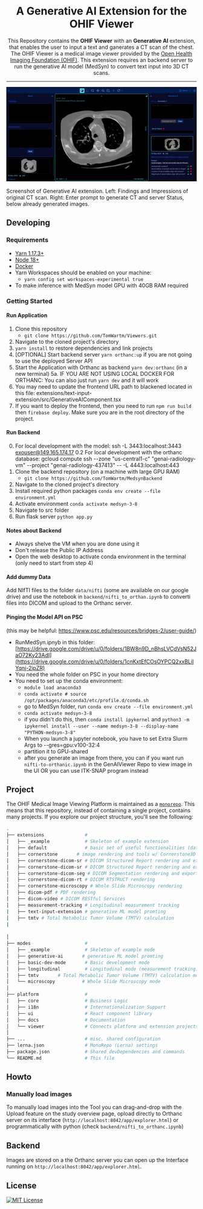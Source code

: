 <!-- prettier-ignore-start -->
<!-- markdownlint-disable -->
<div align="center">
  <h1>A Generative AI Extension for the OHIF Viewer</h1>
  <p>This Repository contains the <strong>OHIF Viewer</strong> with an <strong>Generative AI </strong> extension, that enables the user to input a text and ganerates a CT scan of the chest. The OHIF Viewer is a medical image viewer
provided by the <a href="https://ohif.org/">Open Health Imaging Foundation (OHIF)</a>.  This extension requires an backend server to run the generative AI model (MedSyn) to convert text input into 3D CT scans.</p>
</div>

<hr />

<!-- prettier-ignore-end -->



<img src="viewer_overview.png" alt="Generative AI extension." />

Screenshot of Generative AI extension. Left: Findings and Impressions of original CT scan. Right: Enter prompt to generate CT and server Status, below already generated images.




## Developing
### Requirements

- [Yarn 1.17.3+](https://yarnpkg.com/en/docs/install)
- [Node 18+](https://nodejs.org/en/)
- [Docker](https://docs.docker.com/get-docker/)
- Yarn Workspaces should be enabled on your machine:
  - `yarn config set workspaces-experimental true`
- To make inference with MedSyn model GPU with 40GB RAM required


### Getting Started
#### Run Application
1. Clone this repository
   - `git clone https://github.com/TomWartm/Viewers.git`
2. Navigate to the cloned project's directory
3. `yarn install` to restore dependencies and link projects
4. [OPTIONAL] Start backend server `yarn orthanc:up` if you are not going to use the deployed Server API
5. Start the Application with Orthanc as backend `yarn dev:orthanc` (in a new terminal)
5a. IF YOU ARE NOT USING LOCAL DOCKER FOR ORTHANC: You can also just run `yarn dev` and it will work
6. You may need to update the frontend URL path to blackened located in this file: extensions/text-input-extension/src/GenerativeAIComponent.tsx
7. If you want to deploy the frontend, then you need to run `npm run build` then `firebase deploy`. Make sure you are in the root directory of the project.

#### Run Backend
0. For local development with the model: ssh -L 3443:localhost:3443 exouser@149.165.174.17
0.2 For local development with the orthanc database: gcloud compute ssh --zone "us-central1-c" "genai-radiology-vm" --project "genai-radiology-437413" -- -L 4443:localhost:443
1. Clone the backend repository (on a machine with large GPU RAM)
    - `git clone https://github.com/TomWartm/MedsynBackend`
2. Navigate to the cloned project's directory
3. Install required python packages `conda env create --file environment.yml`
4. Activate environment `conda activate medsyn-3-8`
5. Navigate to src folder
6. Run flask server `python app.py`

#### Notes about Backend
- Always shelve the VM when you are done using it
- Don't release the Public IP Address
- Open the web desktop to activate conda environment in the terminal (only need to start from step 4)

#### Add dummy Data
Add NIfTI files to the folder `data/nifti` (some are available on our google drive) and use the notebook in `backend/nifti_to_orthan.ipynb` to converti files into DICOM and upload to the Orthanc server.

#### Pinging the Model API on PSC
(this may be helpful: https://www.psc.edu/resources/bridges-2/user-guide/)
* RunMedSyn.ipnyb in this folder: [https://drive.google.com/drive/u/0/folders/1BW8n9D_nBhsLVCdVsN52JaO72Ky23AdI](https://drive.google.com/drive/u/0/folders/1cnKxtEfCOsOYPCQ2xxBLiIYqnj-2ipZR)
* You need the whole folder on PSC in your home directory
* You need to set up the conda environment:
    - `module load anaconda3`
    - `conda activate # source /opt/packages/anaconda3/etc/profile.d/conda.sh`
    - go to MedSyn folder, run `conda env create --file environment.yml`
    - `conda activate medsyn-3-8`
    - if you didn't do this, then `conda install ipykernel` and `python3 -m ipykernel install --user --name medsyn-3-8 --display-name "PYTHON-medsyn-3-8"`
    - When you launch a jupyter notebook, you have to set Extra Slurm Args to --gres=gpu:v100-32:4
    - partition it to GPU-shared
    - after you generate an image from there, you can if you want run `nifti-to-orthanic.ipynb` in the GenAIViewer Repo to view image in the UI OR you can use ITK-SNAP program instead


## Project

The OHIF Medical Image Viewing Platform is maintained as a
[`monorepo`][monorepo]. This means that this repository, instead of containing a
single project, contains many projects. If you explore our project structure,
you'll see the following:

```bash
.
├── extensions               #
│   ├── _example             # Skeleton of example extension
│   ├── default              # basic set of useful functionalities (datasources, panels, etc)
│   ├── cornerstone       # image rendering and tools w/ Cornerstone3D
│   ├── cornerstone-dicom-sr # DICOM Structured Report rendering and export
│   ├── cornerstone-dicom-sr # DICOM Structured Report rendering and export
│   ├── cornerstone-dicom-seg # DICOM Segmentation rendering and export
│   ├── cornerstone-dicom-rt # DICOM RTSTRUCT rendering
│   ├── cornerstone-microscopy # Whole Slide Microscopy rendering
│   ├── dicom-pdf # PDF rendering
│   ├── dicom-video # DICOM RESTful Services
│   ├── measurement-tracking # Longitudinal measurement tracking
|   ├── text-input-extension # generative ML model promting
│   ├── tmtv # Total Metabolic Tumor Volume (TMTV) calculation
|

│
├── modes                    #
│   ├── _example             # Skeleton of example mode
│   ├── generative-ai       # generative ML model promting
│   ├── basic-dev-mode       # Basic development mode
│   ├── longitudinal         # Longitudinal mode (measurement tracking)
│   ├── tmtv       # Total Metabolic Tumor Volume (TMTV) calculation mode
│   └── microscopy          # Whole Slide Microscopy mode
│
├── platform                 #
│   ├── core                 # Business Logic
│   ├── i18n                 # Internationalization Support
│   ├── ui                   # React component library
│   ├── docs                 # Documentation
│   └── viewer               # Connects platform and extension projects
│
├── ...                      # misc. shared configuration
├── lerna.json               # MonoRepo (Lerna) settings
├── package.json             # Shared devDependencies and commands
└── README.md                # This file
```

## Howto
### Manually load images
To manually load images into the Tool you can drag-and-drop with the Upload feature on the study overview page, opload directly to Orthanc server on its interface (`http://localhost:8042/app/explorer.html`) or programmatically with python (check `backend/nifti_to_orthanc.ipynb`)

## Backend
Images are stored on a the Orthanc server you can open up the Interface running on `http://localhost:8042/app/explorer.html`.

## License
[![MIT License][license-image]][license-url]


<!--
  Links
  -->

<!-- prettier-ignore-start -->
<!-- Badges -->
[lerna-image]: https://img.shields.io/badge/maintained%20with-lerna-cc00ff.svg
[lerna-url]: https://lerna.js.org/
[netlify-image]: https://api.netlify.com/api/v1/badges/32708787-c9b0-4634-b50f-7ca41952da77/deploy-status
[netlify-url]: https://app.netlify.com/sites/ohif-dev/deploys
[all-contributors-image]: https://img.shields.io/badge/all_contributors-0-orange.svg?style=flat-square
[circleci-image]: https://circleci.com/gh/OHIF/Viewers.svg?style=svg
[circleci-url]: https://circleci.com/gh/OHIF/Viewers
[codecov-image]: https://codecov.io/gh/OHIF/Viewers/branch/master/graph/badge.svg
[codecov-url]: https://codecov.io/gh/OHIF/Viewers/branch/master
[prettier-image]: https://img.shields.io/badge/code_style-prettier-ff69b4.svg?style=flat-square
[prettier-url]: https://github.com/prettier/prettier
[semantic-image]: https://img.shields.io/badge/%20%20%F0%9F%93%A6%F0%9F%9A%80-semantic--release-e10079.svg
[semantic-url]: https://github.com/semantic-release/semantic-release
<!-- ROW -->
[npm-url]: https://npmjs.org/package/@ohif/app
[npm-downloads-image]: https://img.shields.io/npm/dm/@ohif/app.svg?style=flat-square
[npm-version-image]: https://img.shields.io/npm/v/@ohif/app.svg?style=flat-square
[docker-pulls-img]: https://img.shields.io/docker/pulls/ohif/viewer.svg?style=flat-square
[docker-image-url]: https://hub.docker.com/r/ohif/app
[license-image]: https://img.shields.io/badge/license-MIT-blue.svg?style=flat-square
[license-url]: LICENSE
[percy-image]: https://percy.io/static/images/percy-badge.svg
[percy-url]: https://percy.io/Open-Health-Imaging-Foundation/OHIF-Viewer
<!-- Links -->
[monorepo]: https://en.wikipedia.org/wiki/Monorepo
[how-to-fork]: https://help.github.com/en/articles/fork-a-repo
[how-to-clone]: https://help.github.com/en/articles/fork-a-repo#step-2-create-a-local-clone-of-your-fork
[ohif-architecture]: https://docs.ohif.org/architecture/index.html
[ohif-extensions]: https://docs.ohif.org/architecture/index.html
[deployment-docs]: https://docs.ohif.org/deployment/
[react-url]: https://reactjs.org/
[pwa-url]: https://developers.google.com/web/progressive-web-apps/
[ohif-viewer-url]: https://www.npmjs.com/package/@ohif/app
[configuration-url]: https://docs.ohif.org/configuring/
[extensions-url]: https://docs.ohif.org/extensions/
<!-- Platform -->
[platform-core]: platform/core/README.md
[core-npm]: https://www.npmjs.com/package/@ohif/core
[platform-i18n]: platform/i18n/README.md
[i18n-npm]: https://www.npmjs.com/package/@ohif/i18n
[platform-ui]: platform/ui/README.md
[ui-npm]: https://www.npmjs.com/package/@ohif/ui
[platform-viewer]: platform/app/README.md
[viewer-npm]: https://www.npmjs.com/package/@ohif/app
<!-- Extensions -->
[extension-cornerstone]: extensions/cornerstone/README.md
[cornerstone-npm]: https://www.npmjs.com/package/@ohif/extension-cornerstone
[extension-dicom-html]: extensions/dicom-html/README.md
[html-npm]: https://www.npmjs.com/package/@ohif/extension-dicom-html
[extension-dicom-microscopy]: extensions/dicom-microscopy/README.md
[microscopy-npm]: https://www.npmjs.com/package/@ohif/extension-dicom-microscopy
[extension-dicom-pdf]: extensions/dicom-pdf/README.md
[pdf-npm]: https://www.npmjs.com/package/@ohif/extension-dicom-pdf
[extension-vtk]: extensions/vtk/README.md
[vtk-npm]: https://www.npmjs.com/package/@ohif/extension-vtk
<!-- prettier-ignore-end -->
